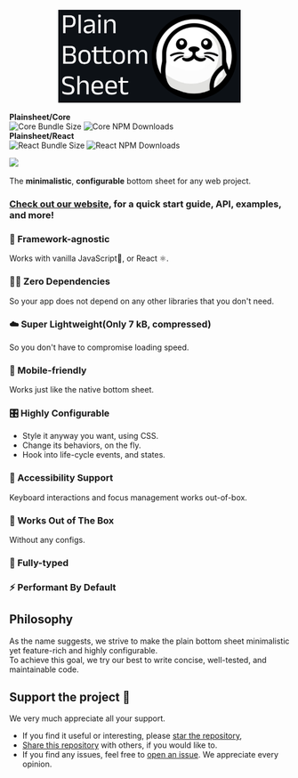 <p align="center">
  <a href="https://https://www.plainsheet.org/">
    <img src="https://github.com/plainsheet/plainsheet/raw/main/documents/assets/readme-header.png" width="328" height="167">
  </a>
</p>

**Plainsheet/Core**  
![Core Bundle Size](https://img.shields.io/bundlephobia/minzip/@plainsheet/core)
![Core NPM Downloads](https://img.shields.io/npm/dt/@plainsheet/core)  
**Plainsheet/React**  
![React Bundle Size](https://img.shields.io/bundlephobia/minzip/@plainsheet/react)
![React NPM Downloads](https://img.shields.io/npm/dt/@plainsheet/react)

<a href="https://codecov.io/gh/PeterByun/plain-bottom-sheet" > 
 <img src="https://codecov.io/gh/PeterByun/plain-bottom-sheet/graph/badge.svg?token=WFHGUAI3GC"/> 
</a>

The **minimalistic**, **configurable** bottom sheet for any web project.

### [Check out our website](https://www.plainsheet.org//), for a quick start guide, API, examples, and more!

### 🧩 Framework-agnostic

Works with vanilla JavaScript🍦, or React ⚛️.

### ⛓️‍💥 Zero Dependencies

So your app does not depend on any other libraries that you don't need.

### ☁️ Super Lightweight(Only 7 kB, compressed)

So you don't have to compromise loading speed.

### 📱 Mobile-friendly

Works just like the native bottom sheet.

### 🎛 Highly Configurable

- Style it anyway you want, using CSS.
- Change its behaviors, on the fly.
- Hook into life-cycle events, and states.

### 🦮 Accessibility Support

Keyboard interactions and focus management works out-of-box.

### 🍰 Works Out of The Box

Without any configs.

### 🦾 Fully-typed

### ⚡️ Performant By Default

## Philosophy

As the name suggests, we strive to make the plain bottom sheet minimalistic yet feature-rich and highly configurable.  
To achieve this goal, we try our best to write concise, well-tested, and maintainable code.

## Support the project 🤍

We very much appreciate all your support.

- If you find it useful or interesting, please [star the repository](https://github.com/plainsheet/plainsheet/stargazers),
- [Share this repository](https://github.com/plainsheet/plainsheet?tab=readme-ov-file) with others, if you would like to.
- If you find any issues, feel free to [open an issue](https://github.com/plainsheet/plainsheet/issues). We appreciate every opinion.
